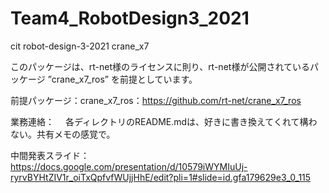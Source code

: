 # Team4_RobotDesign3_2021
cit robot-design-3-2021 crane_x7

このパッケージは、rt-net様のライセンスに則り、rt-net様が公開されているパッケージ ”crane_x7_ros” を前提としています。

前提パッケージ：crane_x7_ros：https://github.com/rt-net/crane_x7_ros


業務連絡：
　各ディレクトリのREADME.mdは、好きに書き換えてくれて構わない。共有メモの感覚で。

中間発表スライド：
https://docs.google.com/presentation/d/10579iWYMIuUj-ryrvBYHtZIV1r_oiTxQpfvfWUjjHhE/edit?pli=1#slide=id.gfa179629e3_0_115